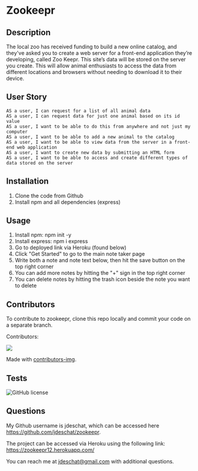 # Zookeepr

## Description
The local zoo has received funding to build a new online catalog, and they've asked you to create a web server for a front-end application they’re developing, called Zoo Keepr. This site’s data will be stored on the server you create. This will allow animal enthusiasts to access the data from different locations and browsers without needing to download it to their device.

## User Story
```
AS a user, I can request for a list of all animal data
AS a user, I can request data for just one animal based on its id value
AS a user, I want to be able to do this from anywhere and not just my computer
AS a user, I want to be able to add a new animal to the catalog
AS a user, I want to be able to view data from the server in a front-end web application
AS a user, I want to create new data by submitting an HTML form
AS a user, I want to be able to access and create different types of data stored on the server
```

## Installation
1. Clone the code from Github
2. Install npm and all dependencies (express)

## Usage
1. Install npm: npm init -y
2. Install express: npm i express
3. Go to deployed link via Heroku (found below)
4. Click "Get Started" to go to the main note taker page
5. Write both a note and note text below, then hit the save button on the top right corner
6. You can add more notes by hitting the "+" sign in the top right corner
7. You can delete notes by hitting the trash icon beside the note you want to delete

## Contributors
To contribute to zookeepr, clone this repo locally and commit your code on a separate branch.
  
Contributors:

<a href="https://github.com/jdeschat/zookeepr/graphs/contributors">
  <img src="https://contrib.rocks/image?repo=jdeschat/zookeepr" />
</a>

Made with [contributors-img](https://contrib.rocks).

## Tests
![GitHub license](https://img.shields.io/badge/test-100%25-success)

## Questions
My Github username is jdeschat, which can be accessed here https://github.com/jdeschat/zookeepr.

The  project can be accessed via Heroku using the following link: https://zookeepr12.herokuapp.com/ 

You can reach me at jdeschat@gmail.com with additional questions.